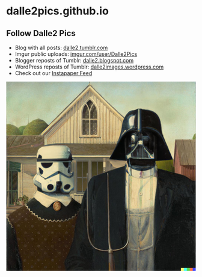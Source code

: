 # dalle2pics.github.io

## Follow Dalle2 Pics

- Blog with all posts: [dalle2.tumblr.com](https://dalle2.tumblr.com/)
- Imgur public uploads: [imgur.com/user/Dalle2Pics](https://imgur.com/user/Dalle2Pics)
- Blogger reposts of Tumblr: [dalle2.blogspot.com](https://dalle2.blogspot.com/)
- WordPress reposts of Tumblr: [dalle2images.wordpress.com](https://dalle2images.wordpress.com/)
- Check out our [Instapaper Feed](https://www.instapaper.com/p/dalle2)

![Dalle2 Image Header](FVhGcYOUAAAr60b.jpeg)

<script type='text/javascript' src='https://dalle2.tumblr.com/js'></script>
